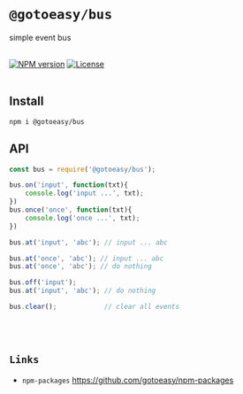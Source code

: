 # `@gotoeasy/bus`
simple event bus
<br>
<br>

[![NPM version](https://img.shields.io/npm/v/@gotoeasy/bus.svg)](https://www.npmjs.com/package/@gotoeasy/bus)
[![License](https://img.shields.io/badge/License-Apache%202-brightgreen.svg)](http://www.apache.org/licenses/LICENSE-2.0)
<br>
<br>

## Install
```
npm i @gotoeasy/bus
```

## API
```js
const bus = require('@gotoeasy/bus');

bus.on('input', function(txt){
    console.log('input ...', txt);
})
bus.once('once', function(txt){
    console.log('once ...', txt);
})

bus.at('input', 'abc'); // input ... abc

bus.at('once', 'abc'); // input ... abc
bus.at('once', 'abc'); // do nothing

bus.off('input');
bus.at('input', 'abc'); // do nothing

bus.clear();            // clear all events

```
<br>
<br>

## `Links`
* `npm-packages` https://github.com/gotoeasy/npm-packages

